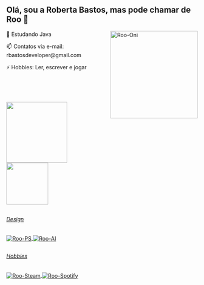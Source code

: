 ## Olá, sou a Roberta Bastos, mas pode chamar de Roo 👋

   <div style="display: inline_block">
      <img align="right" alt="Roo-Oni" width=230" src="https://www.gamersdecide.com/sites/default/files/oni-meeps-thoughts_10.jpg">
      <p>🌱 Estudando Java</p>
      <p>📫 Contatos via e-mail: rbastosdeveloper@gmail.com</p>
      <p>⚡ Hobbies: Ler, escrever e jogar</p><br>
  </div>
  
  ##

  <div style="display: inline_block">
    <a href="https://github.com/roobastos"><br>
    <img height="160em" src="https://github-readme-stats.vercel.app/api?username=roobastos&show_icons=true&theme=tokyonight&include_all_commits=true&count_private=true"/>
    <img height="110em" src="https://github-readme-stats.vercel.app/api/top-langs/?username=roobastos&layout=compact&langs_count=7&theme=tokyonight"/>
  </div>
  
  ##
  
  <!--<div style="display: inline_block"><br>
    <h6>Linguagens de Programação</h6>
    <img align="center" alt="Roo-HTML" src="https://img.shields.io/badge/HTML5-E34F26?style=for-the-badge&logo=html5&logoColor=white">
    <img align="center" alt="Roo-CSS" src="https://img.shields.io/badge/CSS3-1572B6?style=for-the-badge&logo=css3&logoColor=white">
    <img align="center" alt="Roo-JS" src="https://img.shields.io/badge/JavaScript-F7DF1E?style=for-the-badge&logo=javascript&logoColor=black">
    <img align="center" alt="Roo-React" src="https://img.shields.io/badge/React-20232A?style=for-the-badge&logo=react&logoColor=61DAFB">
    <img align="center" alt="Roo-RNative" src="https://img.shields.io/badge/React_Native-20232A?style=for-the-badge&logo=react&logoColor=61DAFB"><br><br>
    <img align="right" alt="Roo-Oni" width="300" src="https://cdn.forums.klei.com/monthly_2018_06/PDqEA7V.gif.22fc48573c96a7b3256a4000e171c64b.gif">
  </div>-->
 
  ##
  
  <div>
    <h6>Design</h6>
    <img align="center" alt="Roo-PS" src="https://aleen42.github.io/badges/src/photoshop.svg">
    <img align="center" alt="Roo-AI" src="https://aleen42.github.io/badges/src/illustrator.svg">
  </div>
  
  ##
  
  <div>
    <h6>Hobbies</h6>
    <a href="https://steamcommunity.com/profiles/76561198350386584/" target="_blank">
      <img align="center" alt="Roo-Steam" src="https://img.shields.io/badge/Steam-000000?style=for-the-badge&logo=steam&logoColor=white">
    </a>
    <a href="https://open.spotify.com/user/12166828064" target="_blank">
      <img align="center" alt="Roo-Spotify" src="https://img.shields.io/badge/Spotify-1ED760?&style=for-the-badge&logo=spotify&logoColor=white">
    </a>
  </div>

